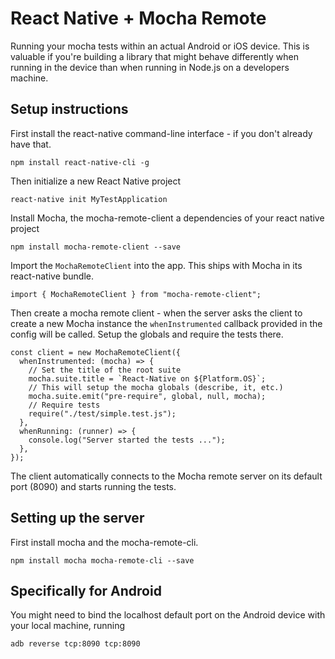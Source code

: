 # React Native + Mocha Remote

Running your mocha tests within an actual Android or iOS device. This is valuable if you're building a library that
might behave differently when running in the device than when running in Node.js on a developers machine.

## Setup instructions

First install the react-native command-line interface - if you don't already have that.

```
npm install react-native-cli -g
```

Then initialize a new React Native project

```
react-native init MyTestApplication
```

Install Mocha, the mocha-remote-client a dependencies of your react native project

```
npm install mocha-remote-client --save
```

Import the `MochaRemoteClient` into the app.
This ships with Mocha in its react-native bundle.

```
import { MochaRemoteClient } from "mocha-remote-client";
```

Then create a mocha remote client - when the server asks the client to create a new Mocha instance the
`whenInstrumented` callback provided in the config will be called. Setup the globals and require the tests there.

```
const client = new MochaRemoteClient({
  whenInstrumented: (mocha) => {
    // Set the title of the root suite
    mocha.suite.title = `React-Native on ${Platform.OS}`;
    // This will setup the mocha globals (describe, it, etc.)
    mocha.suite.emit("pre-require", global, null, mocha);
    // Require tests
    require("./test/simple.test.js");
  },
  whenRunning: (runner) => {
    console.log("Server started the tests ...");
  },
});
```

The client automatically connects to the Mocha remote server on its default port (8090) and starts running the tests.

## Setting up the server

First install mocha and the mocha-remote-cli.

```
npm install mocha mocha-remote-cli --save
```

## Specifically for Android

You might need to bind the localhost default port on the Android device with your local machine, running

    adb reverse tcp:8090 tcp:8090
